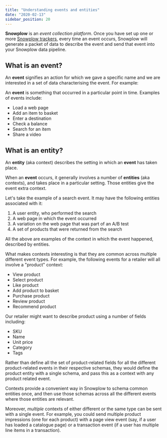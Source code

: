 ```yaml
---
title: "Understanding events and entities"
date: "2020-02-13"
sidebar_position: 20
---
```


**Snowplow** is an _event collection platform_. Once you have set up one or more [Snowplow trackers](/docs/collecting-data/index.md), every time an event occurs, Snowplow will generate a packet of data to describe the event and send that event into your Snowplow data pipeline.

## What is an event?

An **event** signifies an action for which we gave a specific name and we are interested in a set of data characterising the event. For example:

An **event** is something that occurred in a particular point in time. Examples of events include:

- Load a web page
- Add an item to basket
- Enter a destination
- Check a balance
- Search for an item
- Share a video

## What is an entity?

An **entity** (aka context) describes the setting in which an **event** has taken place.

When an **event** occurs, it generally involves a number of **entities** (aka contexts), and takes place in a particular setting. Those entities give the event extra context.

Let's take the example of a search event. It may have the following entities associated with it:

1. A user entity, who performed the search
2. A web page in which the event occurred
3. A variation on the web page that was part of an A/B test
4. A set of products that were returned from the search

All the above are examples of the context in which the event happened, described by entities.

What makes contexts interesting is that they are common across multiple different event types. For example, the following events for a retailer will all involve a "product" context:

- View product
- Select product
- Like product
- Add product to basket
- Purchase product
- Review product
- Recommend product

Our retailer might want to describe product using a number of fields including:

- SKU
- Name
- Unit price
- Category
- Tags

Rather than define all the set of product-related fields for all the different product-related events in their respective schemas, they would define the product entity with a single schema, and pass this as a context with any product related event.

Contexts provide a convenient way in Snowplow to schema common entities once, and then use those schemas across all the different events where those entities are relevant.

Moreover, _multiple_ contexts of either different or the same type can be sent with a single event. For example, you could send multiple product impressions (one for each product) with a page view event (say, if a user has loaded a catalogue page) or a transaction event (if a user has multiple line items in a transaction).
